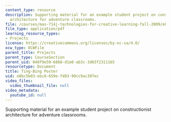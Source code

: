 ```yaml
---
content_type: resource
description: Supporting material for an example student project on constructionist
  architecture for adventure classrooms.
file: /courses/mas-714j-technologies-for-creative-learning-fall-2009/e8bc5b03ebc8659efd8399cc9ac397ec_MITMAS_714JF09_proj2_postr.pdf
file_type: application/pdf
learning_resource_types:
- Projects
license: https://creativecommons.org/licenses/by-nc-sa/4.0/
ocw_type: OCWFile
parent_title: Projects
parent_type: CourseSection
parent_uid: 040f9e59-6860-d1e0-ab3c-3d65f2311165
resourcetype: Document
title: Ting-Bing Poster
uid: e8bc5b03-ebc8-659e-fd83-99cc9ac397ec
video_files:
  video_thumbnail_file: null
video_metadata:
  youtube_id: null
---
```

Supporting material for an example student project on constructionist architecture for adventure classrooms.